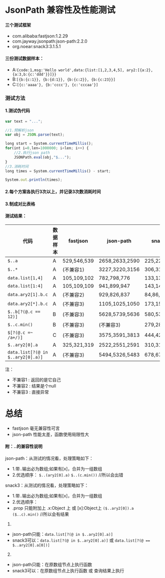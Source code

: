 # JsonPath 兼容性及性能测试
#### 三个测试框架
* com.alibaba:fastjson:1.2.29
* com.jayway.jsonpath:json-path:2.2.0
* org.noear:snack3:3.1.5.1

#### 三份测试数据样本：
* A:`{code:1,msg:'Hello world',data:{list:[1,2,3,4,5], ary2:[{a:2},{a:3,b:{c:'ddd'}}]}}`
* B:`[{b:{c:1}}, {b:{d:1}}, {b:{c:2}}, {b:{c:23}}]`
* C:`[{c:'aaaa'}, {b:'cccc'}, {c:'cccaa'}]`

### 测试方法
#### 1.测试伪代码
```javascript
var text = "...";

//1.预解析json
var obj = JSON.parse(text);

long start = System.currentTimeMillis();
for(int i=0,len=1000000; i<len; i++) {
    //2.执行json path
    JSONPath.eval(obj,"$..."); 
}
//3.消耗时间
long times = System.currentTimeMillis() - start;

System.out.println(times);
```
#### 2.每个方案各执行3次以上，并记录3次数消耗时间
#### 3.制成对比表格

#### 测试结果：

| 代码 | 数据样本 | fastjson | json-path | snack3 |
| --- | --- | ---| --- | --- |
| `$..a` | A | 529,546,539 | 2658,2633,2590 | 225,225,232 |
| `$..*` | A | (不兼容1) | 3227,3220,3156 | 306,315,325 |
| `data.list[1,4]` | A | 105,109,102 | 782,798,776 | 133,137,131 |
| `data.list[1:4]` | A | 105,109,109 | 941,899,947 | 143,145,146 |
| `data.ary2[1].b.c` | A | (不兼容2) | 929,826,837 | 84,86,80 |
| `data.ary2[*].b.c` | A | (不兼容3) | 1105,1025,1050 | 173,152,155 |
| `$..b[?(@.c == 12)]` | B | (不兼容3) | 5628,5739,5636 | 580,535,532 |
| `$..c.min()` | B | (不兼容3) | (不兼容3) | 279,282,285 |
| `$[?(@.c =~ /a+/)]` | C | (不兼容3) | 3575,3591,3813 | 444,423,429 |
| `$..ary2[0].a` | A | 325,321,319 | 2522,2551,2591 | 310,311,314 |
| `data.list[?(@ in $..ary2[0].a)]` | A | (不兼容3) | 5494,5326,5483 | 678,674,667 |
注：
* 不兼容1 : 返回的是它自己
* 不兼容2 : 结果是个null
* 不兼容3 : 直接异常

# 总结

* fastjson 毫无兼容性可言
* json-path 性能太差，函数使用局限性大

#### 附：..的兼容性说明
json-path：从测试的情况看，处理策略如下：
* 1.带..输出必为数组;如果有[x]，合并为一组数组
* 2.优选顺序：
`$..(ary2[0].a)` 
`$..(c.min())`   //所以会出错

snack3：从测试的情况看，处理策略如下：
* 1.带..输出必为数组;如果有[x]，合并为一组数组
* 2.优选顺序：
* .prop 只能附加上 .x:Object 上 或 [x]:Object上
`($..ary2[0]).a`    
`($..c).min()`  //所以会有结果

1.
* json-path只能：`data.list[?(@ in $..ary2[0].a)]`
* snack3可以：`data.list[?(@ in $..ary2[0].a)]` 或 `data.list[?(@ == $..ary2[0].a[0])]`
2.
* json-path只能：在原数组节点上执行函数
* snack3可以：在原数组节点上执行函数 或 查询结果上执行
